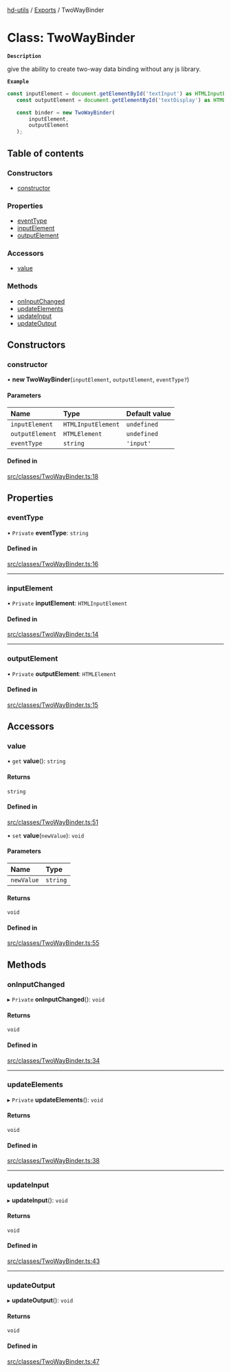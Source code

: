 [hd-utils](../README.md) / [Exports](../modules.md) / TwoWayBinder

# Class: TwoWayBinder

**`Description`**

give the ability to create two-way data binding without any js library.

**`Example`**

```ts
const inputElement = document.getElementById('textInput') as HTMLInputElement;
   const outputElement = document.getElementById('textDisplay') as HTMLElement;

   const binder = new TwoWayBinder(
       inputElement,
       outputElement
   );
```

## Table of contents

### Constructors

- [constructor](TwoWayBinder.md#constructor)

### Properties

- [eventType](TwoWayBinder.md#eventtype)
- [inputElement](TwoWayBinder.md#inputelement)
- [outputElement](TwoWayBinder.md#outputelement)

### Accessors

- [value](TwoWayBinder.md#value)

### Methods

- [onInputChanged](TwoWayBinder.md#oninputchanged)
- [updateElements](TwoWayBinder.md#updateelements)
- [updateInput](TwoWayBinder.md#updateinput)
- [updateOutput](TwoWayBinder.md#updateoutput)

## Constructors

### constructor

• **new TwoWayBinder**(`inputElement`, `outputElement`, `eventType?`)

#### Parameters

| Name | Type | Default value |
| :------ | :------ | :------ |
| `inputElement` | `HTMLInputElement` | `undefined` |
| `outputElement` | `HTMLElement` | `undefined` |
| `eventType` | `string` | `'input'` |

#### Defined in

[src/classes/TwoWayBinder.ts:18](https://github.com/AhmadHddad/h-utils/blob/dac240e/src/classes/TwoWayBinder.ts#L18)

## Properties

### eventType

• `Private` **eventType**: `string`

#### Defined in

[src/classes/TwoWayBinder.ts:16](https://github.com/AhmadHddad/h-utils/blob/dac240e/src/classes/TwoWayBinder.ts#L16)

___

### inputElement

• `Private` **inputElement**: `HTMLInputElement`

#### Defined in

[src/classes/TwoWayBinder.ts:14](https://github.com/AhmadHddad/h-utils/blob/dac240e/src/classes/TwoWayBinder.ts#L14)

___

### outputElement

• `Private` **outputElement**: `HTMLElement`

#### Defined in

[src/classes/TwoWayBinder.ts:15](https://github.com/AhmadHddad/h-utils/blob/dac240e/src/classes/TwoWayBinder.ts#L15)

## Accessors

### value

• `get` **value**(): `string`

#### Returns

`string`

#### Defined in

[src/classes/TwoWayBinder.ts:51](https://github.com/AhmadHddad/h-utils/blob/dac240e/src/classes/TwoWayBinder.ts#L51)

• `set` **value**(`newValue`): `void`

#### Parameters

| Name | Type |
| :------ | :------ |
| `newValue` | `string` |

#### Returns

`void`

#### Defined in

[src/classes/TwoWayBinder.ts:55](https://github.com/AhmadHddad/h-utils/blob/dac240e/src/classes/TwoWayBinder.ts#L55)

## Methods

### onInputChanged

▸ `Private` **onInputChanged**(): `void`

#### Returns

`void`

#### Defined in

[src/classes/TwoWayBinder.ts:34](https://github.com/AhmadHddad/h-utils/blob/dac240e/src/classes/TwoWayBinder.ts#L34)

___

### updateElements

▸ `Private` **updateElements**(): `void`

#### Returns

`void`

#### Defined in

[src/classes/TwoWayBinder.ts:38](https://github.com/AhmadHddad/h-utils/blob/dac240e/src/classes/TwoWayBinder.ts#L38)

___

### updateInput

▸ **updateInput**(): `void`

#### Returns

`void`

#### Defined in

[src/classes/TwoWayBinder.ts:43](https://github.com/AhmadHddad/h-utils/blob/dac240e/src/classes/TwoWayBinder.ts#L43)

___

### updateOutput

▸ **updateOutput**(): `void`

#### Returns

`void`

#### Defined in

[src/classes/TwoWayBinder.ts:47](https://github.com/AhmadHddad/h-utils/blob/dac240e/src/classes/TwoWayBinder.ts#L47)
